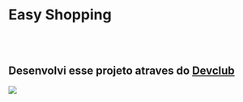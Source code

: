 <h1>Easy Shopping</h1>
<br>
<br>
<h2>Desenvolvi esse projeto atraves do <a href="https://plataforma.devclub.com.br">Devclub</a></h2>
<img src="https://github.com/thammaraAL/easy/blob/master/easy1.png?raw=true">
